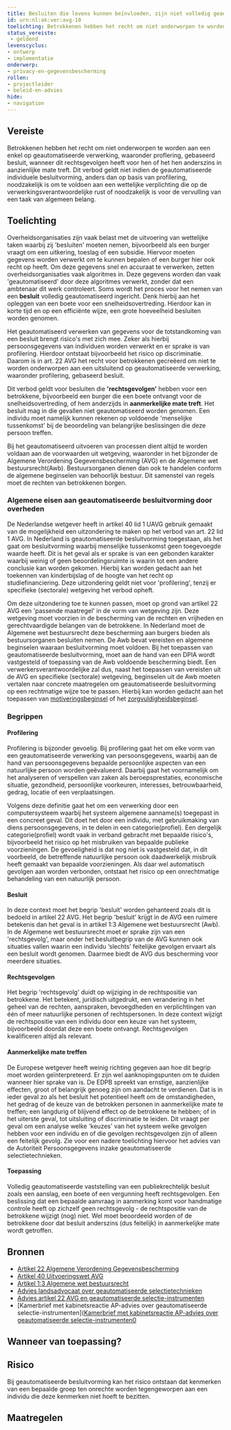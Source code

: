 ```yaml
---
title: Besluiten die levens kunnen beïnvloeden, zijn niet volledig geautomatiseerd
id: urn:nl:ak:ver:avg-10
toelichting: Betrokkenen hebben het recht om niet onderworpen te worden aan een enkel op geautomatiseerde verwerking, waaronder proflering, gebaseerd besluit, wanneer dit rechtsgevolgen heeft voor hen of het hen anderszins in aanzienlijke mate treft.
status_vereiste: 
 - geldend
levenscyclus: 
- ontwerp
- implementatie
onderwerp:
- privacy-en-gegevensbescherming
rollen:
- projectleider
- beleid-en-advies
hide:
- navigation
---
```


<!-- tags -->

## Vereiste

Betrokkenen hebben het recht om niet onderworpen te worden aan een enkel op geautomatiseerde verwerking, waaronder proflering, gebaseerd besluit, wanneer dit rechtsgevolgen heeft voor hen of het hen anderszins in aanzienlijke mate treft. Dit verbod geldt niet indien de geautomatiseerde individuele besluitvorming, anders dan op basis van profilering, noodzakelijk is om te voldoen aan een wettelijke verplichting die op de verwerkingsverantwoordelijke rust of noodzakelijk is voor de vervulling van een taak van algemeen belang.

## Toelichting

Overheidsorganisaties zijn vaak belast met de uitvoering van wettelijke taken waarbij zij 'besluiten' moeten nemen, bijvoorbeeld als een burger vraagt om een uitkering, toeslag of een subsidie.
Hiervoor moeten gegevens worden verwerkt om te kunnen bepalen of een burger hier ook recht op heeft. Om deze gegevens snel en accuraat te verwerken, zetten overheidsorganisaties vaak algoritmes in. Deze gegevens worden dan vaak 'geautomatiseerd' door deze algoritmes verwerkt, zonder dat een ambtenaar dit werk controleert.
Soms wordt het proces voor het nemen van een **besluit** volledig geautomatiseerd ingericht. Denk hierbij aan het opleggen van een boete voor een snelheidsovertreding. Hierdoor kan in korte tijd en op een efficiënte wijze, een grote hoeveelheid besluiten worden genomen. 

Het geautomatiseerd verwerken van gegevens voor de totstandkoming van een besluit brengt risico's met zich mee. Zeker als hierbij persoonsgegevens van individuen worden verwerkt en er sprake is van profilering. Hierdoor ontstaat bijvoorbeeld het risico op discriminatie. Daarom is in art. 22 AVG het recht voor betrokkenen gecreëerd om niet te worden onderworpen aan een uitsluitend op geautomatiseerde verwerking, waaronder profilering, gebaseerd besluit. 

Dit verbod geldt voor besluiten die **'rechtsgevolgen'** hebben voor een betrokkene, bijvoorbeeld een burger die een boete ontvangt voor de snelheidsovertreding, of hem anderzijds in **aanmerkelijke mate treft**. Het besluit mag in die gevallen niet geautomatiseerd worden genomen. Een individu moet namelijk kunnen rekenen op voldoende 'menselijke tussenkomst' bij de beoordeling van belangrijke beslissingen die deze persoon treffen.

Bij het geautomatiseerd uitvoeren van processen dient altijd te worden voldaan aan de voorwaarden uit wetgeving, waaronder in het bijzonder de Algemene Verordening Gegevensbescherming (AVG) en de Algemene wet bestuursrecht(Awb). Bestuursorganen dienen dan ook te handelen conform de algemene beginselen van behoorlijk bestuur. Dit samenstel van regels moet de rechten van betrokkenen borgen. 

### Algemene eisen aan geautomatiseerde besluitvorming door overheden

De Nederlandse wetgever heeft in artikel 40 lid 1 UAVG gebruik gemaakt van de mogelijkheid een uitzondering te maken op het verbod van art. 22 lid 1 AVG. In Nederland is geautomatiseerde besluitvorming toegestaan, als het gaat om besluitvorming waarbij menselijke tussenkomst geen toegevoegde waarde heeft. Dit is het geval als er sprake is van een gebonden karakter waarbij weinig of geen beoordelingsruimte is waarin tot een andere conclusie kan worden gekomen. Hierbij kan worden gedacht aan het toekennen van kinderbijslag of de hoogte van het recht op studiefinanciering. Deze uitzondering geldt niet voor 'profilering', tenzij er specifieke (sectorale) wetgeving het verbod opheft.

Om deze uitzondering toe te kunnen passen, moet op grond van artikel 22 AVG een 'passende maatregel' in de vorm van wetgeving zijn. Deze wetgeving moet voorzien in de bescherming van de rechten en vrijheden en gerechtvaardigde belangen van de betrokkene. In Nederland moet de Algemene wet bestuursrecht deze bescherming aan burgers bieden als bestuursorganen besluiten nemen. De Awb bevat vereisten en algemene beginselen waaraan besluitvorming moet voldoen. Bij het toepassen van geautomatiseerde besluitvorming, moet aan de hand van een DPIA wordt vastgesteld of toepassing van de Awb voldoende bescherming biedt. Een verwerkersverantwoordelijke zal dus, naast het toepassen van vereisten uit de AVG en specifieke (sectorale) wetgeving, beginselen uit de Awb moeten vertalen naar concrete maatregelen om geautomatiseerde besluitvorming op een rechtmatige wijze toe te passen. Hierbij kan worden gedacht aan het toepassen van [motiveringsbeginsel](awb-02-motiveringsbeginsel.md) of het [zorgvuldigheidsbeginsel](awb-01-zorgvuldigheidsbeginsel.md).

### Begrippen

#### Profilering

Profilering is bijzonder gevoelig. Bij profilering gaat het om elke vorm van een geautomatiseerde verwerking van persoonsgegevens, waarbij aan de hand van persoonsgegevens bepaalde persoonlijke aspecten van een natuurlijke persoon worden geëvalueerd. Daarbij gaat het voornamelijk om het analyseren of verspellen van zaken als beroepsprestaties, economische situatie, gezondheid, persoonlijke voorkeuren, interesses, betrouwbaarheid, gedrag, locatie of een verplaatsingen. 

Volgens deze definitie gaat het om een verwerking door een computersysteem waarbij het systeem algemene aanname(s) toegepast in een concreet geval. Dit doet het door een individu, met gebruikmaking van diens persoonsgegevens, in te delen in een categorie(profiel). Een dergelijk categorie(profiel) wordt vaak in verband gebracht met bepaalde risico's, bijvoorbeeld het risico op het misbruiken van bepaalde publieke voorzieningen. De gevoeligheid is dat nog niet is vastgesteld dat, in dit voorbeeld, de betreffende natuurlijke persoon ook daadwerkelijk misbruik heeft gemaakt van bepaalde voorzieningen. Als daar wel automatisch gevolgen aan worden verbonden, ontstaat het risico op een onrechtmatige behandeling van een natuurlijk persoon. 

#### Besluit

In deze context moet het begrip 'besluit' worden gehanteerd zoals dit is bedoeld in artikel 22 AVG. Het begrip 'besluit' krijgt in de AVG een ruimere betekenis dan het geval is in artikel 1:3 Algemene wet bestuursrecht (Awb). In de Algemene wet bestuursrecht moet er sprake zijn van een 'rechtsgevolg', maar onder het besluitbegrip van de AVG kunnen ook situaties vallen waarin een individu ‘slechts’ feitelijke gevolgen ervaart als een besluit wordt genomen. Daarmee biedt de AVG dus bescherming voor meerdere situaties. 

#### Rechtsgevolgen

Het begrip 'rechtsgevolg' duidt op wijziging in de rechtspositie van betrokkene. Het betekent, juridisch uitgedrukt, een verandering in het geheel van de rechten, aanspraken, bevoegdheden en verplichtingen van één of meer natuurlijke personen of rechtspersonen. In deze context wijzigt de rechtspositie van een individu door een keuze van het systeem, bijvoorbeeld doordat deze een boete ontvangt. Rechtsgevolgen kwalificeren altijd als relevant. 

#### Aanmerkelijke mate treffen

De Europese wetgever heeft weinig richting gegeven aan hoe dit begrip moet worden geïnterpreteerd. Er zijn wel aanknopingspunten om te duiden wanneer hier sprake van is. De EDPB spreekt van ernstige, aanzienlijke effecten, groot of belangrijk genoeg zijn om aandacht te verdienen. Dat is in ieder geval zo als het besluit het potentieel heeft om de omstandigheden, het gedrag of de keuze van de betrokken personen in aanmerkelijke mate te treffen; een langdurig of blijvend effect op de betrokkene te hebben; of in het uiterste geval, tot uitsluiting of discriminatie te leiden. Dit vraagt per geval om een analyse welke 'keuzes' van het systeem welke gevolgen hebben voor een individu en of die gevolgen rechtsgevolgen zijn of alleen een feitelijk gevolg. Zie voor een nadere toelichting hiervoor het advies van de Autoriteit Persoonsgegevens inzake geautomatiseerde selectietechnieken.

#### Toepassing

Volledig geautomatiseerde vaststelling van een publiekrechtelijk besluit zoals een aanslag, een boete of een vergunning heeft rechtsgevolgen. Een beslissing dat een bepaalde aanvraag in aanmerking komt voor handmatige controle heeft op zichzelf geen rechtsgevolg - de rechtspositie van de betrokkene wijzigt (nog) niet. Wel moet beoordeeld worden of de betrokkene door dat besluit anderszins (dus feitelijk) in aanmerkelijke mate wordt getroffen. 

## Bronnen

- [Artikel 22 Algemene Verordening Gegevensbescherming](https://eur-lex.europa.eu/legal-content/NL/TXT/HTML/?uri=CELEX:32016R0679)
- [Artikel 40 Uitvoeringswet AVG](https://wetten.overheid.nl/jci1.3:c:BWBR0040940&hoofdstuk=4&artikel=40&z=2021-07-01&g=2021-07-01) 
- [Artikel 1:3 Algemene wet bestuursrecht](https://wetten.overheid.nl/jci1.3:c:BWBR0005537&hoofdstuk=1&titeldeel=1.1&artikel=1:3&z=2024-05-01&g=2024-05-01)
- [Advies landsadvocaat over geautomatiseerde selectietechnieken](https://www.rijksoverheid.nl/documenten/rapporten/2024/03/13/bijlage-2-advies-landsadvocaat-over-geautomatiseerde-selectietechniek)
- [Advies artikel 22 AVG en geautomatiseerde selectie-instrumenten](https://www.autoriteitpersoonsgegevens.nl/system/files?file=2024-10/Advies%20geautomatiseerde%20besluitvorming%20artikel%2022%20AVG.pdf)
- [Kamerbrief met kabinetsreactie AP-advies over geautomatiseerde selectie-instrumenten]([Kamerbrief met kabinetsreactie AP-advies over geautomatiseerde selectie-instrumenten0](https://www.rijksoverheid.nl/documenten/kamerstukken/2024/12/03/kabinetsreacties-ap-advies-inzake-geautomatiseerde-selectie-instrumenten)

## Wanneer van toepassing? 
<!-- tags-ai-act --> 


## Risico 

Bij geautomatiseerde besluitvorming kan het risico ontstaan dat kenmerken van een bepaalde groep ten onrechte worden tegengeworpen aan een individu die deze kenmerken niet hoeft te bezitten.

## Maatregelen 

<!-- list_maatregelen vereiste/avg-10-recht-op-niet-geautomatiseerde-besluitvorming no-search no-onderwerp no-rol no-levenscyclus -->
